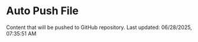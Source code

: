 # Auto Push File

Content that will be pushed to GitHub repository.
Last updated: 06/28/2025, 07:35:51 AM